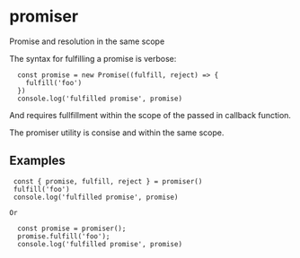 # promiser

Promise and resolution in the same scope

The syntax for fulfilling a promise is verbose: 

```
  const promise = new Promise((fulfill, reject) => {
    fulfill('foo')
  })
  console.log('fulfilled promise', promise)
```

And requires fullfillment within the scope of the passed in callback function. 

The promiser utility is consise and within the same scope. 

## Examples

 ```
  const { promise, fulfill, reject } = promiser()
  fulfill('foo')
  console.log('fulfilled promise', promise)
 ```
    Or 
    
```
  const promise = promiser(); 
  promise.fulfill('foo');
  console.log('fulfilled promise', promise)
```
